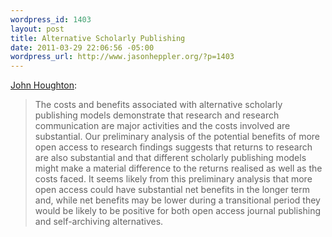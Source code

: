 ```yaml
--- 
wordpress_id: 1403
layout: post
title: Alternative Scholarly Publishing
date: 2011-03-29 22:06:56 -05:00
wordpress_url: http://www.jasonheppler.org/?p=1403
---
```

[John Houghton](http://informationr.net/ir/16-1/paper469.html): 

> The costs and benefits associated with alternative scholarly publishing models demonstrate that research and research communication are major activities and the costs involved are substantial. Our preliminary analysis of the potential benefits of more open access to research findings suggests that returns to research are also substantial and that different scholarly publishing models might make a material difference to the returns realised as well as the costs faced. It seems likely from this preliminary analysis that more open access could have substantial net benefits in the longer term and, while net benefits may be lower during a transitional period they would be likely to be positive for both open access journal publishing and self-archiving alternatives.

